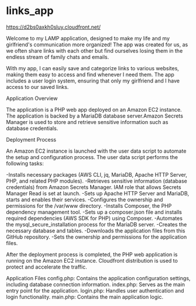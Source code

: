 # links_app

https://d2bs0axkh0sluy.cloudfront.net/

Welcome to my LAMP application, designed to make my life and my girlfriend's communication more organized! The app was created for us, as we often share links with each other but find ourselves losing them in the endless stream of family chats and emails.

With my app, I can easily save and categorize links to various websites, making them easy to access and find whenever I need them. The app includes a user login system, ensuring that only my girlfriend and I have access to our saved links.

Application Overview

The application is a PHP web app deployed on an Amazon EC2 instance. The application is backed by a MariaDB database server.Amazon Secrets Manager is used to store and retrieve sensitive information such as database credentials.

Deployment Process

An Amazon EC2 instance is launched with the user data script to automate the setup and configuration process.
The user data script performs the following tasks:

  -Installs necessary packages (AWS CLI, jq, MariaDB, Apache HTTP Server, PHP, and related PHP modules).
  -Retrieves sensitive information (database credentials) from Amazon Secrets Manager. IAM role that allows Secrets Manager Read is set at launch.
  -Sets up Apache HTTP Server and MariaDB, starts and enables their services.
  -Configures the ownership and permissions for the /var/www directory.
  -Installs Composer, the PHP dependency management tool.
  -Sets up a composer.json file and installs required dependencies (AWS SDK for PHP) using Composer.
  -Automates the mysql_secure_installation process for the MariaDB server.
  -Creates the necessary database and tables.
  -Downloads the application files from this GitHub repository.
  -Sets the ownership and permissions for the application files.

After the deployment process is completed, the PHP web application is running on the Amazon EC2 instance.
Cloudfront distribution is used to protect and accelerate the traffic.

Application Files
config.php: Contains the application configuration settings, including database connection information.
index.php: Serves as the main entry point for the application.
login.php: Handles user authentication and login functionality.
main.php: Contains the main application logic.
